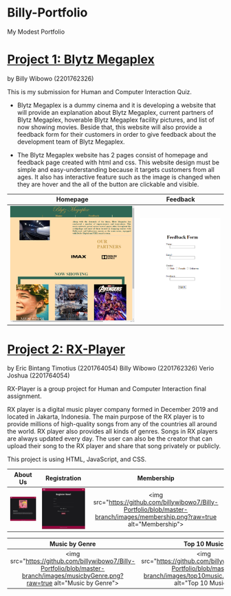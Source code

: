 # Billy-Portfolio
My Modest Portfolio



# [Project 1: Blytz Megaplex](https://github.com/billywibowo7/Blytz-Megaplex)
by Billy Wibowo (2201762326)

This is my submission for Human and Computer Interaction Quiz.

- Blytz Megaplex is a dummy cinema and it is developing a website that will provide an explanation about Blytz Megaplex, 
current partners of Blytz Megaplex, hoverable Blytz Megaplex facility pictures, and list of now showing movies.
Beside that, this website will also provide a feedback form for their customers in order to give feedback about the development team
of Blytz Megaplex.

- The Blytz Megaplex website has 2 pages consist of homepage and feedback page created with html and css. 
This website design must be simple and easy-understanding because it targets customers from all ages. It also has interactive feature such as
the image is changed when they are hover and the all of the button are clickable and visible. 


| Homepage | Feedback |
|:--------:|:--------:|
|<img src="https://github.com/billywibowo7/Billy-Portfolio/blob/master-branch/images/homepageblytz.png?raw=true" alt="Homepage"> | <img src="https://github.com/billywibowo7/Billy-Portfolio/blob/master-branch/images/feedbackblytz.png?raw=true" alt="Feedback"> |







# [Project 2: RX-Player](https://github.com/billywibowo7/RX-player)
by Eric Bintang Timotius (2201764054)
   Billy Wibowo (2201762326)
   Verio Joshua (2201764054)


RX-Player is a group project for Human and Computer Interaction final assignment.

RX player is a digital music player company formed in December 2019 and located in Jakarta, Indonesia. The main purpose of the RX player is to provide millions of high-quality songs from any of the countries all around the world. RX player also provides all kinds of genres. Songs in RX players are always updated every day. The user can also be the creator that can upload their song to the RX player and share that song privately or publicly.

This project is using HTML, JavaScript, and CSS.



| About Us | Registration | Membership |
|:--------:|:------------:|:----------:|
|<img src="https://github.com/billywibowo7/Billy-Portfolio/blob/master-branch/images/rxplayerAboutUs.png?raw=true" alt="About Us"> | <img src="https://github.com/billywibowo7/Billy-Portfolio/blob/master-branch/images/resgistration.png?raw=true" alt="Registration"> | <img src="https://github.com/billywibowo7/Billy-Portfolio/blob/master-branch/images/membership.png?raw=true alt="Membership"> |

| Music by Genre | Top 10 Music |
|:--------------:|:------------:|
|<img src="https://github.com/billywibowo7/Billy-Portfolio/blob/master-branch/images/musicbyGenre.png?raw=true alt="Music by Genre"> | <img src="https://github.com/billywibowo7/Billy-Portfolio/blob/master-branch/images/top10music.png?raw=true alt="Top 10 Music"> |


![]()


![]()
